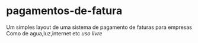 # pagamentos-de-fatura
Um simples layout de uma sistema de pagamento de faturas para empresas
Como de agua,luz,internet etc
*uso livre*

